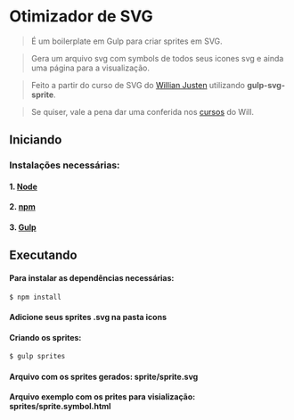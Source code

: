 # Otimizador de SVG

> É um boilerplate em Gulp para criar sprites em SVG.

> Gera um arquivo svg com symbols de todos seus icones svg e ainda uma página para a visualização.

> Feito a partir do curso de SVG do [Willian Justen](http://github.com/willianjusten/) utilizando **gulp-svg-sprite**.

> Se quiser, vale a pena dar uma conferida nos [cursos](https://willianjusten.com.br/cursos/) do Will.

## Iniciando 

### Instalações necessárias: 

#### 1. [Node](https://nodejs.org/en/download/)

#### 2. [npm](https://docs.npmjs.com/cli/install)

#### 3. [Gulp](https://github.com/gulpjs/gulp/blob/master/docs/getting-started.md)

## Executando

#### Para instalar as dependências necessárias:  

```sh
$ npm install
```
#### Adicione seus sprites .svg  na pasta icons

#### Criando os sprites:

```sh
$ gulp sprites
```

#### Arquivo com os sprites gerados: sprite/sprite.svg

#### Arquivo exemplo com os prites para visialização: sprites/sprite.symbol.html
